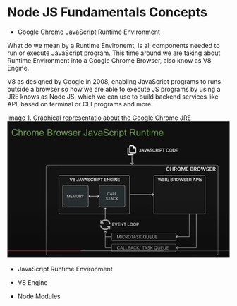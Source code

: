 # Node JS Fundamentals Concepts

- Google Chrome JavaScript Runtime Environment

What do we mean by a Runtime Environemt, is all components needed to run or execute
JavaScript program. This time around we are taking about Runtime Environment into a 
Google Chrome Browser, also know as V8 Engine.  

V8 as designed by Google in 2008, enabling JavaScript programs to runs outside a browser
so now we are able to execute JS programs by using a JRE knows as Node JS, 
which we can use to build backend services like API, based on terminal or CLI programs and more.


Image 1. Graphical representatio about the Google Chrome JRE
![image](./assets/google-chrome-javascritp-runtime-environment.png)

- JavaScript Runtime Environment

- V8 Engine

- Node Modules
